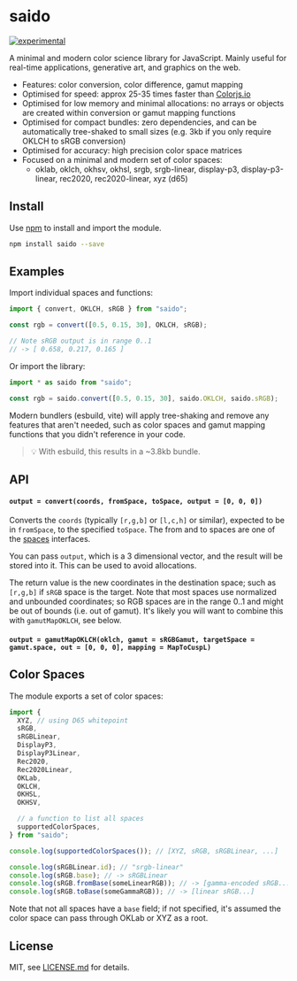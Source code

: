 # saido

[![experimental](http://badges.github.io/stability-badges/dist/experimental.svg)](http://github.com/badges/stability-badges)

A minimal and modern color science library for JavaScript. Mainly useful for real-time applications, generative art, and graphics on the web.

- Features: color conversion, color difference, gamut mapping
- Optimised for speed: approx 25-35 times faster than [Colorjs.io](https://colorjs.io/)
- Optimised for low memory and minimal allocations: no arrays or objects are created within conversion or gamut mapping functions
- Optimised for compact bundles: zero dependencies, and can be automatically tree-shaked to small sizes (e.g. 3kb if you only require OKLCH to sRGB conversion)
- Optimised for accuracy: high precision color space matrices
- Focused on a minimal and modern set of color spaces:
  - oklab, oklch, okhsv, okhsl, srgb, srgb-linear, display-p3, display-p3-linear, rec2020, rec2020-linear, xyz (d65)

## Install

Use [npm](https://npmjs.com/) to install and import the module.

```sh
npm install saido --save
```

## Examples

Import individual spaces and functions:

```js
import { convert, OKLCH, sRGB } from "saido";

const rgb = convert([0.5, 0.15, 30], OKLCH, sRGB);

// Note sRGB output is in range 0..1
// -> [ 0.658, 0.217, 0.165 ]
```

Or import the library:

```js
import * as saido from "saido";

const rgb = saido.convert([0.5, 0.15, 30], saido.OKLCH, saido.sRGB);
```

Modern bundlers (esbuild, vite) will apply tree-shaking and remove any features that aren't needed, such as color spaces and gamut mapping functions that you didn't reference in your code.

> :bulb: With esbuild, this results in a ~3.8kb bundle.

## API

#### `output = convert(coords, fromSpace, toSpace, output = [0, 0, 0])`

Converts the `coords` (typically `[r,g,b]` or `[l,c,h]` or similar), expected to be in `fromSpace`, to the specified `toSpace`. The from and to spaces are one of the [spaces](#color-spaces) interfaces.

You can pass `output`, which is a 3 dimensional vector, and the result will be stored into it. This can be used to avoid allocations.

The return value is the new coordinates in the destination space; such as `[r,g,b]` if `sRGB` space is the target. Note that most spaces use normalized and unbounded coordinates; so RGB spaces are in the range 0..1 and might be out of bounds (i.e. out of gamut). It's likely you will want to combine this with `gamutMapOKLCH`, see below.

#### `output = gamutMapOKLCH(oklch, gamut = sRGBGamut, targetSpace = gamut.space, out = [0, 0, 0], mapping = MapToCuspL)`

## Color Spaces

The module exports a set of color spaces:

```js
import {
  XYZ, // using D65 whitepoint
  sRGB,
  sRGBLinear,
  DisplayP3,
  DisplayP3Linear,
  Rec2020,
  Rec2020Linear,
  OKLab,
  OKLCH,
  OKHSL,
  OKHSV,

  // a function to list all spaces
  supportedColorSpaces,
} from "saido";

console.log(supportedColorSpaces()); // [XYZ, sRGB, sRGBLinear, ...]

console.log(sRGBLinear.id); // "srgb-linear"
console.log(sRGB.base); // -> sRGBLinear
console.log(sRGB.fromBase(someLinearRGB)); // -> [gamma-encoded sRGB...]
console.log(sRGB.toBase(someGammaRGB)); // -> [linear sRGB...]
```

Note that not all spaces have a `base` field; if not specified, it's assumed the color space can pass through OKLab or XYZ as a root.

## License

MIT, see [LICENSE.md](http://github.com/mattdesl/saido/blob/master/LICENSE.md) for details.
